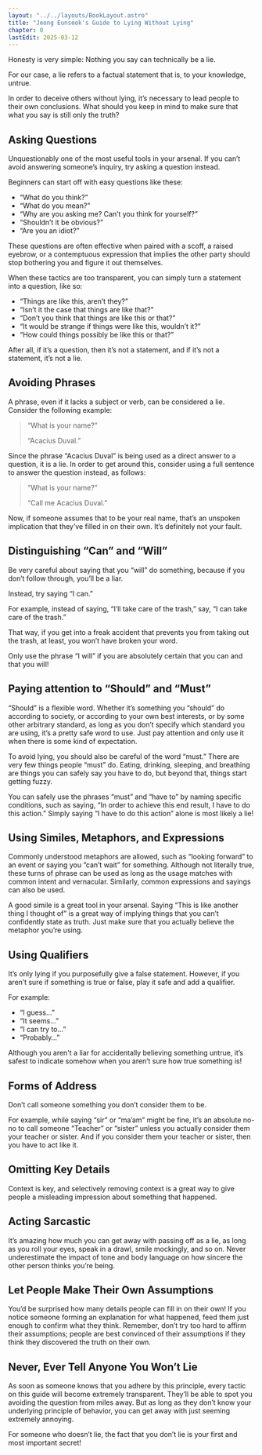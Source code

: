 ```yaml
---
layout: "../../layouts/BookLayout.astro"
title: "Jeong Eunseok's Guide to Lying Without Lying"
chapter: 0
lastEdit: 2025-03-12
---
```

Honesty is very simple: Nothing you say can technically be a lie. 

For our case, a lie refers to a factual statement that is, to your knowledge, untrue. 

In order to deceive others without lying, it’s necessary to lead people to their own conclusions. What should you keep in mind to make sure that what you say is still only the truth? 

## Asking Questions

Unquestionably one of the most useful tools in your arsenal. If you can’t avoid answering someone’s inquiry, try asking a question instead. 

Beginners can start off with easy questions like these: 

- “What do you think?” 
- “What do you mean?”
- “Why are you asking me? Can’t you think for yourself?” 
- “Shouldn’t it be obvious?” 
- “Are you an idiot?” 

These questions are often effective when paired with a scoff, a raised eyebrow, or a contemptuous expression that implies the other party should stop bothering you and figure it out themselves. 

When these tactics are too transparent, you can simply turn a statement into a question, like so: 

- “Things are like this, aren’t they?” 
- “Isn’t it the case that things are like that?” 
- “Don’t you think that things are like this or that?” 
- “It would be strange if things were like this, wouldn’t it?” 
- “How could things possibly be like this or that?” 

After all, if it’s a question, then it’s not a statement, and if it’s not a statement, it’s not a lie. 

## Avoiding Phrases

A phrase, even if it lacks a subject or verb, can be considered a lie. Consider the following example: 

> “What is your name?” 
> 
> “Acacius Duval.” 

Since the phrase “Acacius Duval” is being used as a direct answer to a question, it is a lie. In order to get around this, consider using a full sentence to answer the question instead, as follows: 

> “What is your name?” 
> 
> “Call me Acacius Duval.” 

Now, if someone assumes that to be your real name, that’s an unspoken implication that they’ve filled in on their own. It’s definitely not your fault.

## Distinguishing “Can” and “Will” 

Be very careful about saying that you “will” do something, because if you don’t follow through, you’ll be a liar. 

Instead, try saying “I can.” 

For example, instead of saying, “I’ll take care of the trash,” say, “I can take care of the trash.” 

That way, if you get into a freak accident that prevents you from taking out the trash, at least, you won’t have broken your word. 

Only use the phrase “I will” if you are absolutely certain that you can and that you will! 

## Paying attention to “Should” and “Must” 

“Should” is a flexible word. Whether it’s something you “should” do according to society, or according to your own best interests, or by some other arbitrary standard, as long as you don’t specify which standard you are using, it’s a pretty safe word to use. Just pay attention and only use it when there is some kind of expectation. 

To avoid lying, you should also be careful of the word “must.” There are very few things people “must” do. Eating, drinking, sleeping, and breathing are things you can safely say you have to do, but beyond that, things start getting fuzzy. 

You can safely use the phrases “must” and “have to” by naming specific conditions, such as saying, “In order to achieve this end result, I have to do this action.” Simply saying “I have to do this action” alone is most likely a lie!

## Using Similes, Metaphors, and Expressions

Commonly understood metaphors are allowed, such as “looking forward” to an event or saying you “can’t wait” for something. Although not literally true, these turns of phrase can be used as long as the usage matches with common intent and vernacular. Similarly, common expressions and sayings can also be used.

A good simile is a great tool in your arsenal. Saying “This is like another thing I thought of” is a great way of implying things that you can’t confidently state as truth. Just make sure that you actually believe the metaphor you’re using. 

## Using Qualifiers 

It’s only lying if you purposefully give a false statement. However, if you aren’t sure if something is true or false, play it safe and add a qualifier. 

For example: 
- “I guess…” 
- “It seems…” 
- “I can try to…” 
- “Probably…” 

Although you aren't a liar for accidentally believing something untrue, it’s safest to indicate somehow when you aren’t sure how true something is! 

## Forms of Address

Don’t call someone something you don’t consider them to be. 

For example, while saying “sir” or “ma’am” might be fine, it’s an absolute no-no to call someone “Teacher” or “sister” unless you actually consider them your teacher or sister. And if you consider them your teacher or sister, then you have to act like it. 

## Omitting Key Details

Context is key, and selectively removing context is a great way to give people a misleading impression about something that happened. 

## Acting Sarcastic

It’s amazing how much you can get away with passing off as a lie, as long as you roll your eyes, speak in a drawl, smile mockingly, and so on. Never underestimate the impact of tone and body language on how sincere the other person thinks you’re being. 

## Let People Make Their Own Assumptions

You’d be surprised how many details people can fill in on their own! If you notice someone forming an explanation for what happened, feed them just enough to confirm what they think. Remember, don’t try too hard to affirm their assumptions; people are best convinced of their assumptions if they think they discovered the truth on their own. 

## Never, Ever Tell Anyone You Won’t Lie 

As soon as someone knows that you adhere by this principle, every tactic on this guide will become extremely transparent. They’ll be able to spot you avoiding the question from miles away. But as long as they don’t know your underlying principle of behavior, you can get away with just seeming extremely annoying. 

For someone who doesn’t lie, the fact that you don’t lie is your first and most important secret! 